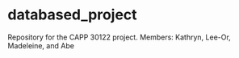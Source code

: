 # databased_project
Repository for the CAPP 30122 project. Members: Kathryn, Lee-Or, Madeleine, and Abe
